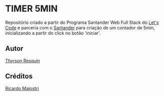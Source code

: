 # TIMER 5MIN
Repositório criado a partir do Programa Santander Web Full Stack do [Let's Code](https://www.letscode.com.br/) e parceria com o [Santander](https://www.santander.com.br/)
para criação de um contador de 5min, inicializando a partir do click no botão 'iniciar'.

## Autor
[Thyrson Resquin](https://www.linkedin.com/in/thyrson-resquin/)

## Créditos
[Ricardo Maiostri](https://github.com/maiostri)
